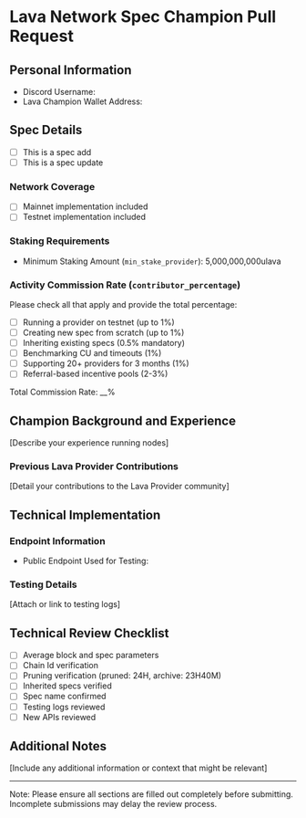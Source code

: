 # Lava Network Spec Champion Pull Request

## Personal Information
- Discord Username: 
- Lava Champion Wallet Address: 

## Spec Details
- [ ] This is a spec add
- [ ] This is a spec update

### Network Coverage
- [ ] Mainnet implementation included
- [ ] Testnet implementation included

### Staking Requirements
- Minimum Staking Amount (`min_stake_provider`): 5,000,000,000ulava

### Activity Commission Rate (`contributor_percentage`)
Please check all that apply and provide the total percentage:
- [ ] Running a provider on testnet (up to 1%)
- [ ] Creating new spec from scratch (up to 1%)
- [ ] Inheriting existing specs (0.5% mandatory)
- [ ] Benchmarking CU and timeouts (1%)
- [ ] Supporting 20+ providers for 3 months (1%)
- [ ] Referral-based incentive pools (2-3%)

Total Commission Rate: __%

## Champion Background and Experience
[Describe your experience running nodes]

### Previous Lava Provider Contributions
[Detail your contributions to the Lava Provider community]

## Technical Implementation
### Endpoint Information
- Public Endpoint Used for Testing: 

### Testing Details
[Attach or link to testing logs]

## Technical Review Checklist
- [ ] Average block and spec parameters
- [ ] Chain Id verification
- [ ] Pruning verification (pruned: 24H, archive: 23H40M)
- [ ] Inherited specs verified
- [ ] Spec name confirmed
- [ ] Testing logs reviewed
- [ ] New APIs reviewed

## Additional Notes
[Include any additional information or context that might be relevant]

---
Note: Please ensure all sections are filled out completely before submitting. Incomplete submissions may delay the review process.